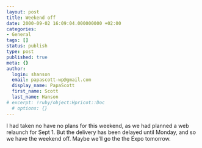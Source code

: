 ```yaml
---
layout: post
title: Weekend off
date: 2000-09-02 16:09:04.000000000 +02:00
categories:
- General
tags: []
status: publish
type: post
published: true
meta: {}
author:
  login: shanson
  email: papascott-wp@gmail.com
  display_name: PapaScott
  first_name: Scott
  last_name: Hanson
# excerpt: !ruby/object:Hpricot::Doc
  # options: {}
---
```

<p>I had taken no have no plans for this weekend, as we had planned a web relaunch for Sept 1. But the delivery has been delayed until Monday, and so we have the weekend off. Maybe we'll go the the Expo tomorrow.</p>
